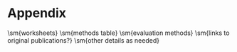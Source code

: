 # Appendix

\sm{worksheets}
\sm{methods table}
\sm{evaluation methods}
\sm{links to original publications?}
\sm{other details as needed}
